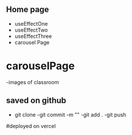 ## Home page

- useEffectOne
- useEffectTwo
- useEffectThree
- carousel Page

# carouselPage
-images of classroom

## saved on github

- git clone
-git commit -m ""
-git add .
   -git push

#deployed on vercel